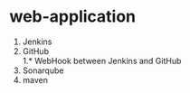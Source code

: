 # web-application
1. Jenkins
1. GitHub  
1.* WebHook between Jenkins and GitHub  
1. Sonarqube
1. maven
